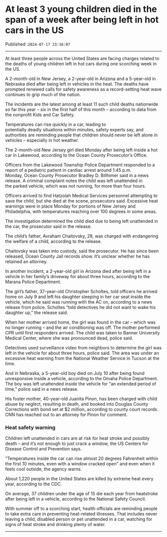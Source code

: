 # At least 3 young children died in the span of a week after being left in hot cars in the US

Published :`2024-07-17 23:16:07`

---

At least three people across the United States are facing charges related to the deaths of young children left in hot cars during one scorching week in the US.

A 2-month-old in New Jersey, a 2-year-old in Arizona and a 5-year-old in Nebraska died after being left in vehicles in the heat. The deaths have prompted renewed calls for safety awareness as a record-setting heat wave continues to grip much of the nation.

The incidents are the latest among at least 11 such child deaths nationwide so far this year – six in the first half of this month – according to data from the nonprofit Kids and Car Safety.

Temperatures can rise quickly in a car, leading to potentially deadly situations within minutes, safety experts say, and authorities are reminding people that children should never be left alone in vehicles – especially in hot weather.

The 2-month-old New Jersey girl died Monday after being left inside a hot car in Lakewood, according to the Ocean County Prosecutor’s Office.

Officers from the Lakewood Township Police Department responded to a report of a pediatric patient in cardiac arrest around 1:45 p.m. Monday, Ocean County Prosecutor Bradley D. Billhimer said in a news release. A criminal complaint notes the child was left unattended in the parked vehicle, which was not running, for more than four hours.

Officers arrived to find Hatzolah Medical Services personnel attempting to save the child, but she died at the scene, prosecutors said. Excessive heat warnings were in place Monday for portions of New Jersey and Philadelphia, with temperatures reaching over 100 degrees in some areas.

The investigation determined the child died due to being left unattended in the car, the prosecutor said in the release.

The child’s father, Avraham Chaitovsky, 28, was charged with endangering the welfare of a child, according to the release.

Chaitovsky was taken into custody, said the prosecutor. He has since been released, Ocean County Jail records show. It’s unclear whether he has retained an attorney.

In another incident, a 2-year-old girl in Arizona died after being left in a vehicle in her family’s driveway for about three hours, according to the Marana Police Department.

The girl’s father, 37-year-old Christopher Scholtes, told officers he arrived home on July 9 and left his daughter sleeping in her car seat inside the vehicle, which he said was running with the AC on, according to a news release from police. Scholtes “told detectives he did not want to wake his daughter up,” the release said.

When her mother arrived home, the girl was found in the car – which was no longer running – and the air conditioning was off. The mother performed CPR until first responders arrived. The child was taken to Banner University Medical Center, where she was pronounced dead, police said.

Detectives used surveillance video from neighbors to determine the girl was left in the vehicle for about three hours, police said. The area was under an excessive heat warning from the National Weather Service in Tucson at the time.

And in Nebraska, a 5-year-old boy died on July 10 after being found unresponsive inside a vehicle, according to the Omaha Police Department. The boy was left unattended inside the vehicle for “an extended period of time,” police said in a news release.

His foster mother, 40-year-old Juanita Pinon, has been charged with child abuse by neglect, resulting in death, and booked into Douglas County Corrections with bond set at $2 million, according to county court records. CNN has reached out to an attorney for Pinon for comment.

### Heat safety warning

Children left unattended in cars are at risk for heat stroke and possibly death – and it’s not enough to just crack a window, the US Centers for Disease Control and Prevention says.

“Temperatures inside the car can rise almost 20 degrees Fahrenheit within the first 10 minutes, even with a window cracked open” and even when it feels cool outside, the agency warns.

About 1,220 people in the United States are killed by extreme heat every year, according to the CDC.

On average, 37 children under the age of 15 die each year from heatstroke after being left in a vehicle, according to the National Safety Council.

With summer off to a scorching start, health officials are reminding people to take extra care in preventing heat-related illnesses. That includes never leaving a child, disabled person or pet unattended in a car, watching for signs of heat stroke and drinking plenty of water.

---

